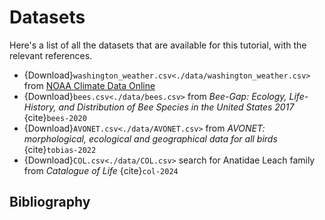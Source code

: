 # Datasets

Here's a list of all the datasets that are available for this tutorial, with the relevant references.

- {Download}`washington_weather.csv<./data/washington_weather.csv>` from [NOAA Climate Data Online](https://www.ncdc.noaa.gov/cdo-web/)
- {Download}`bees.csv<./data/bees.csv>` from *Bee-Gap: Ecology, Life-History, and Distribution of Bee Species in the United States 2017* {cite}`bees-2020`
- {Download}`AVONET.csv<./data/AVONET.csv>` from *AVONET: morphological, ecological and geographical data for all birds* {cite}`tobias-2022`
- {Download}`COL.csv<./data/COL.csv>` search for Anatidae Leach family from *Catalogue of Life* {cite}`col-2024`

## Bibliography

```{bibliography}
```
